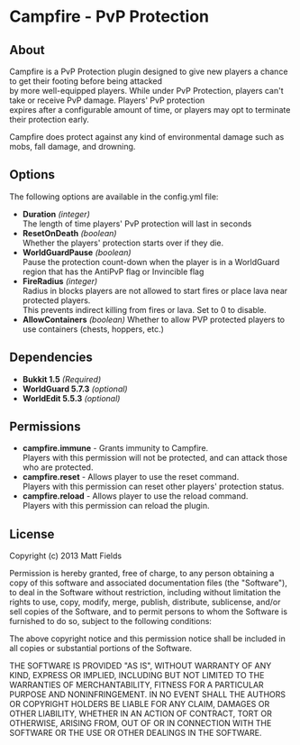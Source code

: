 # Campfire - PvP Protection

## About
Campfire is a PvP Protection plugin designed to give new players a chance to get their footing before being attacked  
by more well-equipped players. While under PvP Protection, players can't take or receive PvP damage. Players' PvP protection  
expires after a configurable amount of time, or players may opt to terminate their protection early.  

Campfire does protect against any kind of environmental damage such as mobs, fall damage, and drowning.

## Options
The following options are available in the config.yml file:
* **Duration** *(integer)*   
The length of time players' PvP protection will last in seconds
* **ResetOnDeath** *(boolean)*   
Whether the players' protection starts over if they die. 
* **WorldGuardPause** *(boolean)*  
Pause the protection count-down when the player is in a WorldGuard region that has the AntiPvP flag or Invincible flag
* **FireRadius** *(integer)*  
Radius in blocks players are not allowed to start fires or place lava near protected players.  
This prevents indirect killing from fires or lava. Set to 0 to disable.
* **AllowContainers** *(boolean)*
Whether to allow PVP protected players to use containers (chests, hoppers, etc.)

## Dependencies
* **Bukkit 1.5** *(Required)*
* **WorldGuard 5.7.3** *(optional)*
* **WorldEdit 5.5.3** *(optional)*

## Permissions
* **campfire.immune** - Grants immunity to Campfire.  
Players with this permission will not be protected, and can attack those who are protected.
* **campfire.reset** - Allows player to use the reset command.  
Players with this permission can reset other players' protection status.
* **campfire.reload** - Allows player to use the reload command.  
Players with this permission can reload the plugin.

## License
Copyright (c) 2013 Matt Fields

Permission is hereby granted, free of charge, to any person obtaining a copy of this software and associated documentation files (the "Software"), to deal in the Software without restriction, including without limitation the rights to use, copy, modify, merge, publish, distribute, sublicense, and/or sell copies of the Software, and to permit persons to whom the Software is furnished to do so, subject to the following conditions:

The above copyright notice and this permission notice shall be included in all copies or substantial portions of the Software.

THE SOFTWARE IS PROVIDED "AS IS", WITHOUT WARRANTY OF ANY KIND, EXPRESS OR IMPLIED, INCLUDING BUT NOT LIMITED TO THE WARRANTIES OF MERCHANTABILITY, FITNESS FOR A PARTICULAR PURPOSE AND NONINFRINGEMENT. IN NO EVENT SHALL THE AUTHORS OR COPYRIGHT HOLDERS BE LIABLE FOR ANY CLAIM, DAMAGES OR OTHER LIABILITY, WHETHER IN AN ACTION OF CONTRACT, TORT OR OTHERWISE, ARISING FROM, OUT OF OR IN CONNECTION WITH THE SOFTWARE OR THE USE OR OTHER DEALINGS IN THE SOFTWARE.
